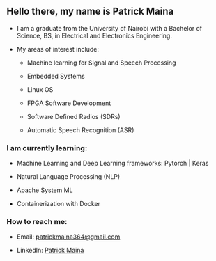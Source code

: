 ## Hello there, my name is Patrick Maina
- I am a graduate from the University of Nairobi with a Bachelor of Science, BS, in Electrical and Electronics Engineering.

- My areas of interest include:
  - Machine learning for Signal and Speech Processing
   
  - Embedded Systems
  
  - Linux OS
  
  - FPGA Software Development
  
  - Software Defined Radios (SDRs)
  
  - Automatic Speech Recognition (ASR)

### I am currently learning:
- Machine Learning and Deep Learning frameworks: Pytorch | Keras

- Natural Language Processing (NLP)

- Apache System ML

- Containerization with Docker

### How to reach me:
- Email: patrickmaina364@gmail.com

- LinkedIn: [Patrick Maina](https://www.linkedin.com/in/patrick-maina-6515321b0/)
